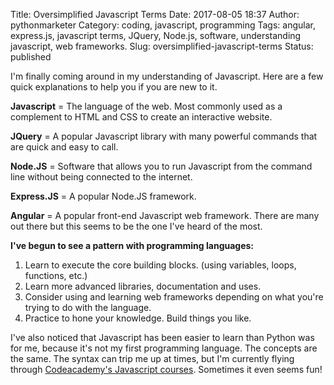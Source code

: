 Title: Oversimplified Javascript Terms
Date: 2017-08-05 18:37
Author: pythonmarketer
Category: coding, javascript, programming
Tags: angular, express.js, javascript terms, JQuery, Node.js, software, understanding javascript, web frameworks.
Slug: oversimplified-javascript-terms
Status: published

I'm finally coming around in my understanding of Javascript. Here are a few quick explanations to help you if you are new to it.

**Javascript** = The language of the web. Most commonly used as a complement to HTML and CSS to create an interactive website.

**JQuery** = A popular Javascript library with many powerful commands that are quick and easy to call.

**Node.JS** = Software that allows you to run Javascript from the command line without being connected to the internet.

**Express.JS** = A popular Node.JS framework.

**Angular** = A popular front-end Javascript web framework. There are many out there but this seems to be the one I've heard of the most.

**I've begun to see a pattern with programming languages:**  
1) Learn to execute the core building blocks. (using variables, loops, functions, etc.)  
2) Learn more advanced libraries, documentation and uses.  
3) Consider using and learning web frameworks depending on what you're trying to do with the language.  
4) Practice to hone your knowledge. Build things you like.

I've also noticed that Javascript has been easier to learn than Python was for me, because it's not my first programming language. The concepts are the same. The syntax can trip me up at times, but I'm currently flying through [Codeacademy's Javascript courses](https://www.codecademy.com/learn/learn-javascript). Sometimes it even seems fun!
